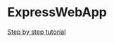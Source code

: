 # ExpressWebApp

[Step by step tutorial](https://docs.microsoft.com/en-us/azure/active-directory/develop/tutorial-v2-nodejs-webapp-msal)
